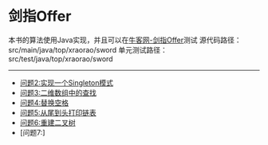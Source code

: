 # 剑指Offer
本书的算法使用Java实现，并且可以在[牛客网-剑指Offer](https://www.nowcoder.com/ta/coding-interviews?page=1)测试
源代码路径：src/main/java/top/xraorao/sword
单元测试路径：src/test/java/top/xraorao/sword

---
- [问题2:实现一个Singleton模式](./t2-实现Singleton模式.md)
- [问题3:二维数组中的查找](./t3-二维数组中的查找.md)
- [问题4:替换空格](./t4-替换空格.md)
- [问题5:从尾到头打印链表](./t5-从尾到头打印链表.md)
- [问题6:重建二叉树](./t6-重建二叉树.md)
- [问题7:]